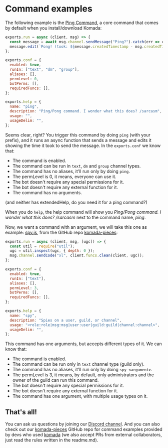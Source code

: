 # Command examples

The following example is the [Ping Command](https://github.com/dirigeants/komada/blob/master/commands/System/ping.js),
a core command that comes by default when you install/download Komada:

```js
exports.run = async (client, msg) => {
  const message = await msg.channel.sendMessage("Ping?").catch(err => client.funcs.log(err, "error"));
  message.edit(`Pong! (took: ${message.createdTimestamp - msg.createdTimestamp}ms)`);
};

exports.conf = {
  enabled: true,
  runIn: ["text", "dm", "group"],
  aliases: [],
  permLevel: 0,
  botPerms: [],
  requiredFuncs: [],
};

exports.help = {
  name: "ping",
  description: "Ping/Pong command. I wonder what this does? /sarcasm",
  usage: "",
  usageDelim: "",
};
```

Seems clear, right? You trigger this command by doing `ping` (with your prefix),
and it runs an async function that sends a message and edits it showing the time
it took to send the message. In the `exports.conf` we know that:

- The command is enabled.
- The command can be run in `text`, `dm` and `group` channel types.
- The command has no aliases, it'll run only by doing `ping`.
- The permLevel is 0, it means, everyone can use it.
- The bot doesn't require any special permissions for it.
- The bot doesn't require any external function for it.
- The command has no arguments.

(and neither has extendedHelp, do you need it for a ping command?)

When you do `help`, the help command will show you *Ping/Pong command. I wonder what this does? /sarcasm*
next to the command name, *ping*.

Now, we want a command with an argument, we will take this one as example:
[spy.js](https://github.com/dirigeants/komada-pieces/blob/master/commands/Misc/spy.js),
from the GitHub repo [komada-pieces](https://github.com/dirigeants/komada-pieces):

```js
exports.run = async (client, msg, [ugc]) => {
  const util = require("util");
  ugc = util.inspect(ugc, { depth: 0 });
  msg.channel.sendCode("xl", client.funcs.clean(client, ugc));
};

exports.conf = {
  enabled: true,
  runIn: ["text"],
  aliases: [],
  permLevel: 3,
  botPerms: [],
  requiredFuncs: [],
};

exports.help = {
  name: "spy",
  description: "Spies on a user, guild, or channel",
  usage: "<role:role|msg:msg|user:user|guild:guild|channel:channel>",
  usageDelim: "",
};
```

This command has one arguments, but accepts different types of it. We can know that:

- The command is enabled.
- The command can be run only in `text` channel type (guild only).
- The command has no aliases, it'll run only by doing `spy <argument>`.
- The permLevel is 3, it means, by default, only administrators and the owner of
the guild can run this command.
- The bot doesn't require any special permissions for it.
- The bot doesn't require any external function for it.
- The command has one argument, with multiple usage types on it.

## That's all!

You can ask us questions by joining our [Discord channel](https://discord.gg/dgs8263).
And you can also check out our [komada-pieces](https://github.com/dirigeants/komada-pieces)
GitHub repo for command examples provided by devs who used [komada](https://github.com/dirigeants/komada)
(we also accept PRs from external collaborators, just read the rules written in the readme.md).
